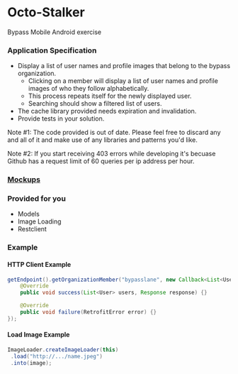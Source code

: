 Octo-Stalker
============

Bypass Mobile Android exercise

### Application Specification

+ Display a list of user names and profile images that belong to the bypass organization.
  * Clicking on a member will display a list of user names and profile images of who they follow alphabetically.
  * This process repeats itself for the newly displayed user.
  * Searching should show a filtered list of users.
+ The cache library provided needs expiration and invalidation.
+ Provide tests in your solution.

Note #1: The code provided is out of date.  Please feel free to discard any and all of it and make use of any libraries and patterns you'd like.

Note #2: If you start receiving 403 errors while developing it's becuase Github has a request limit of 60 queries per ip address per hour.

### [Mockups](./Mockups.pdf)

### Provided for you
- Models
- Image Loading
- Restclient

### Example

#### HTTP Client Example

```java
getEndpoint().getOrganizationMember("bypasslane", new Callback<List<User>>() {
    @Override
    public void success(List<User> users, Response response) {}

    @Override
    public void failure(RetrofitError error) {}
});
```
#### Load Image Example
```java
ImageLoader.createImageLoader(this)
 .load("http://.../name.jpeg")
 .into(image);
```
